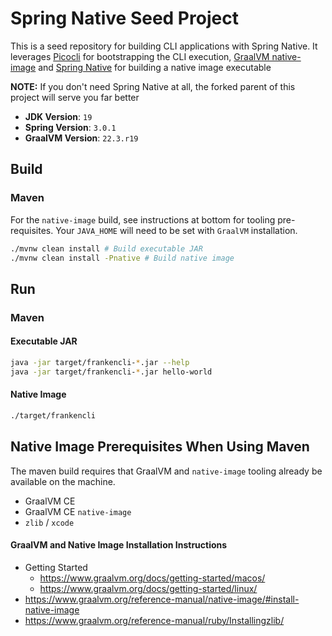 # Spring Native Seed Project

This is a seed repository for building CLI applications with Spring Native.  It leverages
[Picocli](https://picocli.info/) for bootstrapping the CLI execution, 
[GraalVM native-image](https://www.graalvm.org/reference-manual/native-image/) and 
[Spring Native](https://docs.spring.io/spring-native/docs/current/reference/htmlsingle/) for building
a native image executable

**NOTE:** If you don't need Spring Native at all, the forked parent of this project will serve you far better

* **JDK Version**: `19`
* **Spring Version**: `3.0.1`
* **GraalVM Version**: `22.3.r19` 

## Build

### Maven
For the `native-image` build, see instructions at bottom for tooling pre-requisites.  Your 
`JAVA_HOME` will need to be set with `GraalVM` installation.

```sh
./mvnw clean install # Build executable JAR
./mvnw clean install -Pnative # Build native image
```

## Run

### Maven

#### Executable JAR
```sh
java -jar target/frankencli-*.jar --help
java -jar target/frankencli-*.jar hello-world
```

#### Native Image
```sh
./target/frankencli
```

## Native Image Prerequisites When Using Maven
The maven build requires that GraalVM and `native-image` tooling already be available on the machine.

- GraalVM CE
- GraalVM CE `native-image`
- `zlib` / `xcode`

#### GraalVM and Native Image Installation Instructions
- Getting Started
  - https://www.graalvm.org/docs/getting-started/macos/
  - https://www.graalvm.org/docs/getting-started/linux/
- https://www.graalvm.org/reference-manual/native-image/#install-native-image
- https://www.graalvm.org/reference-manual/ruby/Installingzlib/
